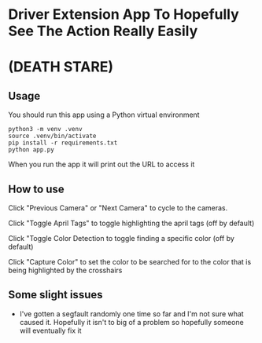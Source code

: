# Driver Extension App To Hopefully  See The Action Really Easily 
# (DEATH STARE)

## Usage

You should run this app using a Python virtual environment
```
python3 -m venv .venv
source .venv/bin/activate
pip install -r requirements.txt
python app.py
```

When you run the app it will print out the URL to access it

## How to use
Click "Previous Camera" or "Next Camera" to cycle to the cameras.

Click "Toggle April Tags" to toggle highlighting the april tags (off by default)

Click "Toggle Color Detection to toggle finding a specific color (off by default)

Click "Capture Color" to set the color to be searched for to the color that is being
highlighted by the crosshairs

## Some slight issues
- I've gotten a segfault randomly one time so far and I'm not sure what caused it. Hopefully it isn't to big of a problem so hopefully someone will eventually fix it
